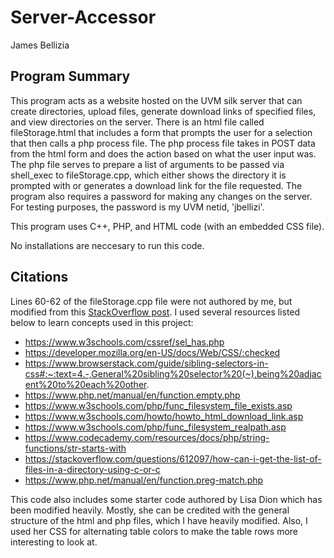# Server-Accessor

James Bellizia

## Program Summary
This program acts as a website hosted on the UVM silk server that can create directories, upload files, generate download links of specified files, and view directories on the server. There is an html file called fileStorage.html that includes a form that prompts the user for a selection that then calls a php process file. The php process file takes in POST data from the html form and does the action based on what the user input was. The php file serves to prepare a list of arguments to be passed via shell_exec to fileStorage.cpp, which either shows the directory it is prompted with or generates a download link for the file requested. The program also requires a password for making any changes on the server. For testing purposes, the password is my UVM netid, 'jbellizi'.

This program uses C++, PHP, and HTML code (with an embedded CSS file). 

No installations are neccesary to run this code. 

## Citations

Lines 60-62 of the fileStorage.cpp file were not authored by me, but modified from this [StackOverflow post](https://stackoverflow.com/questions/612097/how-can-i-get-the-list-of-files-in-a-directory-using-c-or-c). I used several resources listed below to learn concepts used in this project:

- https://www.w3schools.com/cssref/sel_has.php 
- https://developer.mozilla.org/en-US/docs/Web/CSS/:checked 
- https://www.browserstack.com/guide/sibling-selectors-in-css#:~:text=4.-,General%20sibling%20selector%20(~),being%20adjacent%20to%20each%20other. 
- https://www.php.net/manual/en/function.empty.php 
- https://www.w3schools.com/php/func_filesystem_file_exists.asp 
- https://www.w3schools.com/howto/howto_html_download_link.asp 
- https://www.w3schools.com/php/func_filesystem_realpath.asp 
- https://www.codecademy.com/resources/docs/php/string-functions/str-starts-with 
- https://stackoverflow.com/questions/612097/how-can-i-get-the-list-of-files-in-a-directory-using-c-or-c 
- https://www.php.net/manual/en/function.preg-match.php 

This code also includes some starter code authored by Lisa Dion which has been modified heavily. Mostly, she can be credited with the general structure of the html and php files, which I have heavily modified. Also, I used her CSS for alternating table colors to make the table rows more interesting to look at. 
